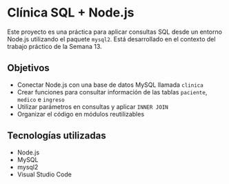 # Clínica SQL + Node.js

Este proyecto es una práctica para aplicar consultas SQL desde un entorno Node.js utilizando el paquete `mysql2`. Está desarrollado en el contexto del trabajo práctico de la Semana 13.

##  Objetivos

- Conectar Node.js con una base de datos MySQL llamada `clinica`
- Crear funciones para consultar información de las tablas `paciente`, `medico` e `ingreso`
- Utilizar parámetros en consultas y aplicar `INNER JOIN`
- Organizar el código en módulos reutilizables

##  Tecnologías utilizadas

- Node.js
- MySQL
- mysql2
- Visual Studio Code
